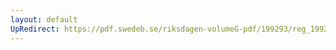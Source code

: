 ```yaml
---
layout: default
UpRedirect: https://pdf.swedeb.se/riksdagen-volumeG-pdf/199293/reg_199293/reg_199293_0381.pdf
---
```

